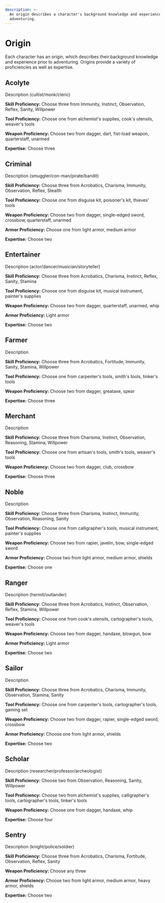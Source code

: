 ```yaml
---
description: >-
  An origin describes a character's background knowledge and experience prior to
  adventuring.
---
```


# Origin

Each character has an origin, which describes their background knowledge and experience prior to adventuring. Origins provide a variety of proficiencies as well as expertise.

## Acolyte

Description \(cultist/monk/cleric\)

**Skill Proficiency:** Choose three from Immunity, Instinct, Observation, Reflex, Sanity, Willpower

**Tool Proficiency:** Choose one from alchemist's supplies, cook's utensils, weaver's tools

**Weapon Proficiency:** Choose two from dagger, dart, fist-load weapon, quarterstaff, unarmed

**Expertise:** Choose three

## Criminal

Description \(smuggler/con-man/pirate/bandit\)

**Skill Proficiency:** Choose three from Acrobatics, Charisma, Immunity, Observation, Reflex, Stealth

**Tool Proficiency:** Choose one from disguise kit, poisoner's kit, thieves' tools

**Weapon Proficiency:** Choose two from dagger, single-edged sword, crossbow, quarterstaff, unarmed

**Armor Proficiency:** Choose one from light armor, medium armor

**Expertise:** Choose two

## Entertainer

Description \(actor/dancer/musician/storyteller\)

**Skill Proficiency:** Choose three from Acrobatics, Charisma, Instinct, Reflex, Sanity, Stamina

**Tool Proficiency:** Choose one from disguise kit, musical instrument, painter's supplies

**Weapon Proficiency:** Choose two from dagger, quarterstaff, unarmed, whip

**Armor Proficiency:** Light armor

**Expertise:** Choose two

## Farmer

Description

**Skill Proficiency:** Choose three from Acrobatics, Fortitude, Immunity, Sanity, Stamina, Willpower

**Tool Proficiency:** Choose one from carpenter's tools, smith's tools, tinker's tools

**Weapon Proficiency:** Choose two from dagger, greataxe, spear

**Expertise:** Choose three

## Merchant

Description

**Skill Proficiency:** Choose three from Charisma, Instinct, Observation, Reasoning, Stamina, Willpower

**Tool Proficiency:** Choose one from artisan's tools, smith's tools, weaver's tools

**Weapon Proficiency:** Choose two from dagger, club, crossbow

**Expertise:** Choose three

## Noble

Description

**Skill Proficiency:** Choose three from Charisma, Instinct, Immunity, Observation, Reasoning, Sanity

**Tool Proficiency:** Choose one from calligrapher's tools, musical instrument, painter's supplies

**Weapon Proficiency:** Choose two from rapier, javelin, bow, single-edged sword

**Armor Proficiency:** Choose two from light armor, medium armor, shields

**Expertise:** Choose one

## Ranger

Description \(hermit/outlander\)

**Skill Proficiency:** Choose three from Acrobatics, Instinct, Observation, Reflex, Stamina, Willpower

**Tool Proficiency:** Choose one from cook's utensils, cartographer's tools, weaver's tools

**Weapon Proficiency:** Choose two from dagger, handaxe, blowgun, bow

**Armor Proficiency:** Light armor

**Expertise:** Choose two

## Sailor

Description

**Skill Proficiency:** Choose three from Acrobatics, Charisma, Immunity, Observation, Stamina, Sanity

**Tool Proficiency:** Choose one from carpenter's tools, cartographer's tools, gaming set

**Weapon Proficiency:** Choose two from dagger, rapier, single-edged sword, crossbow

**Armor Proficiency:** Choose one from light armor, shields

**Expertise:** Choose two

## Scholar

Description \(researcher/professor/archeologist\)

**Skill Proficiency:** Choose two from Observation, Reasoning, Sanity, Willpower

**Tool Proficiency:** Choose two from alchemist's supplies, calligrapher's tools, cartographer's tools, tinker's tools

**Weapon Proficiency:** Choose one from dagger, handaxe, whip

**Expertise:** Choose four

## Sentry

Description \(knight/police/soldier\)

**Skill Proficiency:** Choose three from Acrobatics, Charisma, Fortitude, Observation, Reflex, Sanity

**Weapon Proficiency:** Choose any three

**Armor Proficiency:** Choose two from light armor, medium armor, heavy armor, shields

**Expertise:** Choose two

